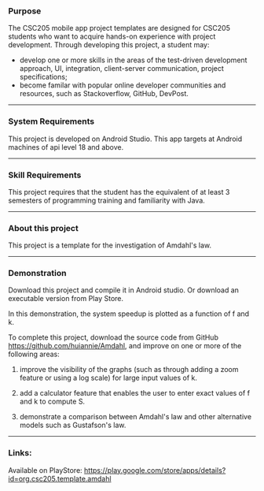 ### Purpose

The CSC205 mobile app project templates are designed for CSC205 students who want to acquire hands-on experience with project development. Through developing this project, a student may:
* develop one or more skills in the areas of the test-driven development approach, UI, integration, client-server communication, project specifications;
* become familar with popular online developer communities and resources, such as Stackoverflow, GitHub, DevPost.

----
### System Requirements

This project is developed on Android Studio.
This app targets at Android machines of api level 18 and above.

----
### Skill Requirements

This project requires that the student has the equivalent of at least 3 semesters of programming training and familiarity with Java.

----
### About this project

This project is a template for the investigation of Amdahl's law.

----
### Demonstration

Download this project and compile it in Android studio. Or download an executable version from Play Store.

In this demonstration, the system speedup is plotted as a function of f and k.

To complete this project, download the source code from GitHub https://github.com/huiannie/Amdahl, and improve on one or more of the following areas:

1. improve the visibility of the graphs (such as through adding a zoom feature or using a log scale) for large input values of k.

2. add a calculator feature that enables the user to enter exact values of f and k to compute S.

3. demonstrate a comparison between Amdahl's law and other alternative models such as Gustafson's law.

----
### Links:

Available on PlayStore:
https://play.google.com/store/apps/details?id=org.csc205.template.amdahl
